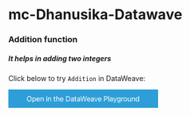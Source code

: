# mc-Dhanusika-Datawave

### Addition function
##### It helps in adding two integers
Click below to try `Addition` in DataWeave:

<a href="https://dataweave.mulesoft.com/learn/playground?projectMethod=GHRepo&repo=/MuleCraft/mc-Dhanusika-Datawave&path=function/addition"><img width="300" src="/image/dwplayground-button.png"></a>


